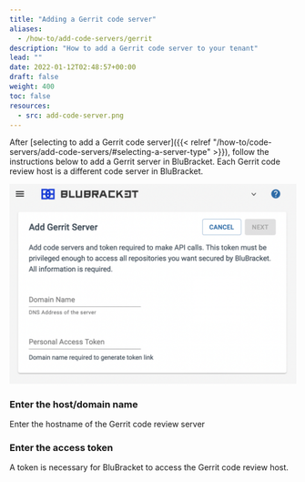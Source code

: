```yaml
---
title: "Adding a Gerrit code server"
aliases:
  - /how-to/add-code-servers/gerrit
description: "How to add a Gerrit code server to your tenant"
lead: ""
date: 2022-01-12T02:48:57+00:00
draft: false
weight: 400
toc: false
resources:
  - src: add-code-server.png
---
```


After [selecting to add a Gerrit code server]({{< relref "/how-to/code-servers/add-code-servers/#selecting-a-server-type" >}}), follow the instructions below to add a Gerrit server in BluBracket. Each Gerrit code review host is a different code server in BluBracket.

![Add Gerrit code server](add-code-server.png)

### Enter the host/domain name

Enter the hostname of the Gerrit code review server

### Enter the access token

A token is necessary for BluBracket to access the Gerrit code review host.
